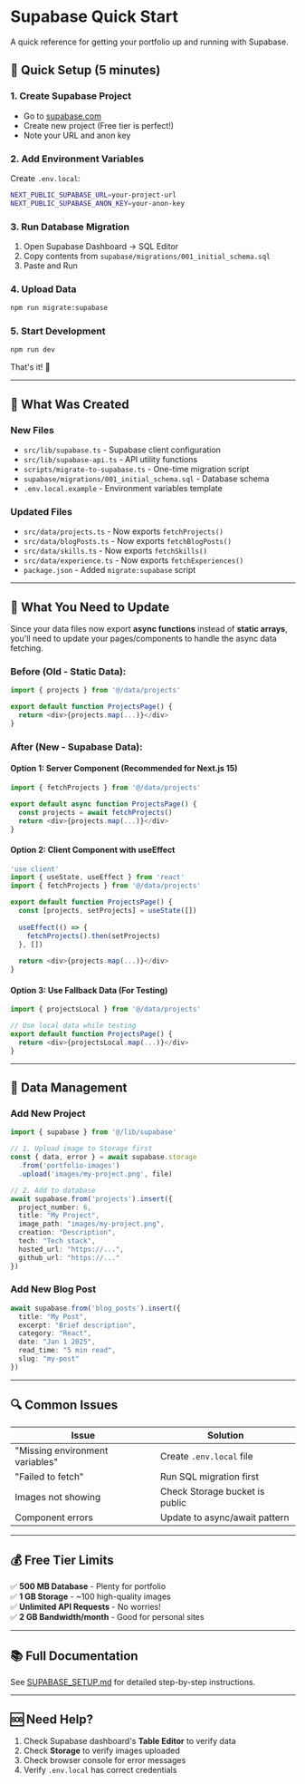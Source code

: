 # Supabase Quick Start

A quick reference for getting your portfolio up and running with Supabase.

## 🚀 Quick Setup (5 minutes)

### 1. Create Supabase Project
- Go to [supabase.com](https://supabase.com)
- Create new project (Free tier is perfect!)
- Note your URL and anon key

### 2. Add Environment Variables
Create `.env.local`:
```bash
NEXT_PUBLIC_SUPABASE_URL=your-project-url
NEXT_PUBLIC_SUPABASE_ANON_KEY=your-anon-key
```

### 3. Run Database Migration
1. Open Supabase Dashboard → SQL Editor
2. Copy contents from `supabase/migrations/001_initial_schema.sql`
3. Paste and Run

### 4. Upload Data
```bash
npm run migrate:supabase
```

### 5. Start Development
```bash
npm run dev
```

That's it! 🎉

---

## 📁 What Was Created

### New Files
- `src/lib/supabase.ts` - Supabase client configuration
- `src/lib/supabase-api.ts` - API utility functions
- `scripts/migrate-to-supabase.ts` - One-time migration script
- `supabase/migrations/001_initial_schema.sql` - Database schema
- `.env.local.example` - Environment variables template

### Updated Files
- `src/data/projects.ts` - Now exports `fetchProjects()`
- `src/data/blogPosts.ts` - Now exports `fetchBlogPosts()`
- `src/data/skills.ts` - Now exports `fetchSkills()`
- `src/data/experience.ts` - Now exports `fetchExperiences()`
- `package.json` - Added `migrate:supabase` script

---

## 🎯 What You Need to Update

Since your data files now export **async functions** instead of **static arrays**, you'll need to update your pages/components to handle the async data fetching.

### Before (Old - Static Data):
```typescript
import { projects } from '@/data/projects'

export default function ProjectsPage() {
  return <div>{projects.map(...)}</div>
}
```

### After (New - Supabase Data):

#### Option 1: Server Component (Recommended for Next.js 15)
```typescript
import { fetchProjects } from '@/data/projects'

export default async function ProjectsPage() {
  const projects = await fetchProjects()
  return <div>{projects.map(...)}</div>
}
```

#### Option 2: Client Component with useEffect
```typescript
'use client'
import { useState, useEffect } from 'react'
import { fetchProjects } from '@/data/projects'

export default function ProjectsPage() {
  const [projects, setProjects] = useState([])
  
  useEffect(() => {
    fetchProjects().then(setProjects)
  }, [])
  
  return <div>{projects.map(...)}</div>
}
```

#### Option 3: Use Fallback Data (For Testing)
```typescript
import { projectsLocal } from '@/data/projects'

// Use local data while testing
export default function ProjectsPage() {
  return <div>{projectsLocal.map(...)}</div>
}
```

---

## 📝 Data Management

### Add New Project
```typescript
import { supabase } from '@/lib/supabase'

// 1. Upload image to Storage first
const { data, error } = await supabase.storage
  .from('portfolio-images')
  .upload('images/my-project.png', file)

// 2. Add to database
await supabase.from('projects').insert({
  project_number: 6,
  title: "My Project",
  image_path: "images/my-project.png",
  creation: "Description",
  tech: "Tech stack",
  hosted_url: "https://...",
  github_url: "https://..."
})
```

### Add New Blog Post
```typescript
await supabase.from('blog_posts').insert({
  title: "My Post",
  excerpt: "Brief description",
  category: "React",
  date: "Jan 1 2025",
  read_time: "5 min read",
  slug: "my-post"
})
```

---

## 🔍 Common Issues

| Issue                           | Solution                       |
| ------------------------------- | ------------------------------ |
| "Missing environment variables" | Create `.env.local` file       |
| "Failed to fetch"               | Run SQL migration first        |
| Images not showing              | Check Storage bucket is public |
| Component errors                | Update to async/await pattern  |

---

## 💰 Free Tier Limits

✅ **500 MB Database** - Plenty for portfolio  
✅ **1 GB Storage** - ~100 high-quality images  
✅ **Unlimited API Requests** - No worries!  
✅ **2 GB Bandwidth/month** - Good for personal sites  

---

## 📚 Full Documentation

See [SUPABASE_SETUP.md](./SUPABASE_SETUP.md) for detailed step-by-step instructions.

---

## 🆘 Need Help?

1. Check Supabase dashboard's **Table Editor** to verify data
2. Check **Storage** to verify images uploaded
3. Check browser console for error messages
4. Verify `.env.local` has correct credentials

